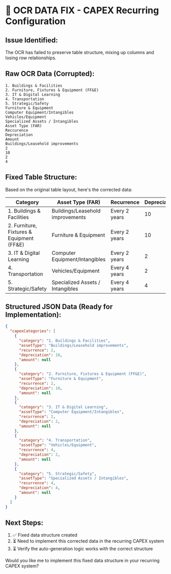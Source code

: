 # 🔧 OCR DATA FIX - CAPEX Recurring Configuration

## Issue Identified:
The OCR has failed to preserve table structure, mixing up columns and losing row relationships.

## Raw OCR Data (Corrupted):
```
1. Buildings & Facilities
2. Furniture, Fixtures & Equipment (FF&E) 
3. IT & Digital Learning
4. Transportation
5. Strategic/Safety
Furniture & Equipment
Computer Equipment/Intangibles
Vehicles/Equipment
Specialized Assets / Intangibles
Asset Type (FAR)
Reccurence
Depreciation
Amount
Buildings/Leasehold improvements
2
10
2
4
```

## Fixed Table Structure:

Based on the original table layout, here's the corrected data:

| Category | Asset Type (FAR) | Recurrence | Depreciation | Amount |
|----------|------------------|------------|--------------|--------|
| 1. Buildings & Facilities | Buildings/Leasehold improvements | Every 2 years | 10 | |
| 2. Furniture, Fixtures & Equipment (FF&E) | Furniture & Equipment | Every 2 years | 10 | |
| 3. IT & Digital Learning | Computer Equipment/Intangibles | Every 2 years | 2 | |
| 4. Transportation | Vehicles/Equipment | Every 4 years | 2 | |
| 5. Strategic/Safety | Specialized Assets / Intangibles | Every 4 years | 4 | |

## Structured JSON Data (Ready for Implementation):

```json
{
  "capexCategories": [
    {
      "category": "1. Buildings & Facilities",
      "assetType": "Buildings/Leasehold improvements",
      "recurrence": 2,
      "depreciation": 10,
      "amount": null
    },
    {
      "category": "2. Furniture, Fixtures & Equipment (FF&E)", 
      "assetType": "Furniture & Equipment",
      "recurrence": 2,
      "depreciation": 10,
      "amount": null
    },
    {
      "category": "3. IT & Digital Learning",
      "assetType": "Computer Equipment/Intangibles", 
      "recurrence": 2,
      "depreciation": 2,
      "amount": null
    },
    {
      "category": "4. Transportation",
      "assetType": "Vehicles/Equipment",
      "recurrence": 4, 
      "depreciation": 2,
      "amount": null
    },
    {
      "category": "5. Strategic/Safety",
      "assetType": "Specialized Assets / Intangibles",
      "recurrence": 4,
      "depreciation": 4, 
      "amount": null
    }
  ]
}
```

## Next Steps:
1. ✅ Fixed data structure created
2. ⏳ Need to implement this corrected data in the recurring CAPEX system
3. ⏳ Verify the auto-generation logic works with the correct structure

Would you like me to implement this fixed data structure in your recurring CAPEX system?